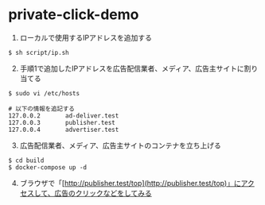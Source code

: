 # private-click-demo

1. ローカルで使用するIPアドレスを追加する

```sh:
$ sh script/ip.sh
```

2. 手順1で追加したIPアドレスを広告配信業者、メディア、広告主サイトに割り当てる

```sh:
$ sudo vi /etc/hosts
```

```sh:/etc/hosts
# 以下の情報を追記する
127.0.0.2       ad-deliver.test
127.0.0.3       publisher.test
127.0.0.4       advertiser.test
```

3. 広告配信業者、メディア、広告主サイトのコンテナを立ち上げる

```sh:
$ cd build
$ docker-compose up -d
```

4. ブラウザで「[http://publisher.test/top](http://publisher.test/top)」にアクセスして、広告のクリックなどをしてみる
